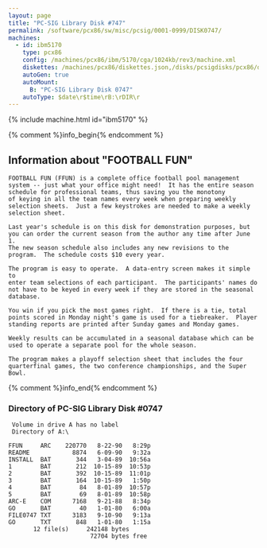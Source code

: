 ```yaml
---
layout: page
title: "PC-SIG Library Disk #747"
permalink: /software/pcx86/sw/misc/pcsig/0001-0999/DISK0747/
machines:
  - id: ibm5170
    type: pcx86
    config: /machines/pcx86/ibm/5170/cga/1024kb/rev3/machine.xml
    diskettes: /machines/pcx86/diskettes.json,/disks/pcsigdisks/pcx86/diskettes.json
    autoGen: true
    autoMount:
      B: "PC-SIG Library Disk 0747"
    autoType: $date\r$time\rB:\rDIR\r
---
```


{% include machine.html id="ibm5170" %}

{% comment %}info_begin{% endcomment %}

## Information about "FOOTBALL FUN"

    FOOTBALL FUN (FFUN) is a complete office football pool management
    system -- just what your office might need!  It has the entire season
    schedule for professional teams, thus saving you the monotony
    of keying in all the team names every week when preparing weekly
    selection sheets.  Just a few keystrokes are needed to make a weekly
    selection sheet.
    
    Last year's schedule is on this disk for demonstration purposes, but
    you can order the current season from the author any time after June 1.
    The new season schedule also includes any new revisions to the
    program.  The schedule costs $10 every year.
    
    The program is easy to operate.  A data-entry screen makes it simple to
    enter team selections of each participant.  The participants' names do
    not have to be keyed in every week if they are stored in the seasonal
    database.
    
    You win if you pick the most games right.  If there is a tie, total
    points scored in Monday night's game is used for a tiebreaker.  Player
    standing reports are printed after Sunday games and Monday games.
    
    Weekly results can be accumulated in a seasonal database which can be
    used to operate a separate pool for the whole season.
    
    The program makes a playoff selection sheet that includes the four
    quarterfinal games, the two conference championships, and the Super
    Bowl.
{% comment %}info_end{% endcomment %}


### Directory of PC-SIG Library Disk #0747

     Volume in drive A has no label
     Directory of A:\

    FFUN     ARC    220770   8-22-90   8:29p
    README            8874   6-09-90   9:32a
    INSTALL  BAT       344   3-04-89  10:56a
    1        BAT       212  10-15-89  10:53p
    2        BAT       392  10-15-89  11:01p
    3        BAT       164  10-15-89   1:50p
    4        BAT        84   8-01-89  10:57p
    5        BAT        69   8-01-89  10:58p
    ARC-E    COM      7168   9-21-88   8:34p
    GO       BAT        40   1-01-80   6:00a
    FILE0747 TXT      3183   9-10-90   9:13a
    GO       TXT       848   1-01-80   1:15a
           12 file(s)     242148 bytes
                           72704 bytes free
